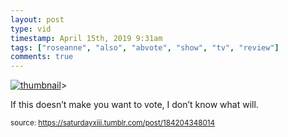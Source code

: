 ```yaml
---
layout: post
type: vid
timestamp: April 15th, 2019 9:31am
tags: ["roseanne", "also", "abvote", "show", "tv", "review"]
comments: true
---
```

[![thumbnail](http://i3.ytimg.com/vi/QRwIosijD3A/hqdefault.jpg)](https://www.youtube.com/watch?v=QRwIosijD3A)>
    
If this doesn’t make you want to vote, I don’t know what will.
 
  
<small>source: https://saturdayxiii.tumblr.com/post/184204348014</small>